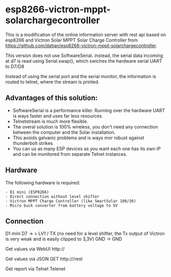 # esp8266-victron-mppt-solarchargecontroller

This is a modification of the online information server with rest api based on esp8266 and Victron Solar MPPT Solar Charge Controller
from https://github.com/datjan/esp8266-victron-mppt-solarchargecontroller.

This version does not use SoftwareSerial. 
instead, the serial data  incoming at d7 is read using Serial.swap(), which swiches the hardware serial UART to D7/D8

Instead of using the serial port and the serial monitor, the information is routed to telnet, where the stream is printed.

## Advantages of this solution: 
- SoftwareSerial is a performance killer. Running over the hardware UART is ways faster and uses far less resources. 
- Telnetstream is much more flexible.
- The overal solution is 100% wireless, you don't need any connection between the computer and the Solar installation.
- This avoids galvanic problems and is ways mor robust against thunderbolt strikes
- You can us as many ESP devices as you want each one has its own IP and can be monitored from separate Telnet instances.


## Hardware
The following hardware is required:
```
- D1 mini (ESP8266)
- Direct connection without level shifter
- Victron MPPT Charge Controller (like SmartSolar 100/30)
- Micro buck converter from battery voltage to 5V
```

## Connection
  D1 mini D7 -> > LV1 / TX  (no need for a level shifter, the Tx output of Victron is very weak and is easily clipped to 3,3V)
  GND -> GND

  Get values via WebUI
  http://<IPADDR>

  Get values via JSON
  GET http://<IPADDR>/rest

  Get report via Telnet
  Telenet <IPADDR>

```
